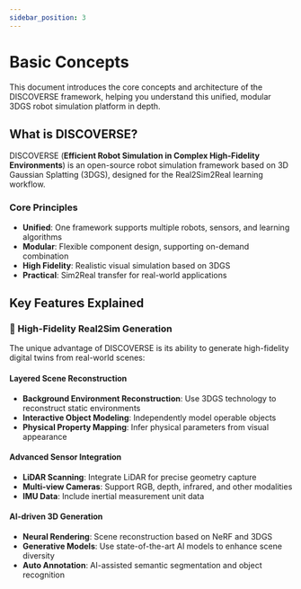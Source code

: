```yaml
---
sidebar_position: 3
---
```


# Basic Concepts

This document introduces the core concepts and architecture of the DISCOVERSE framework, helping you understand this unified, modular 3DGS robot simulation platform in depth.

## What is DISCOVERSE?

DISCOVERSE (**Efficient Robot Simulation in Complex High-Fidelity Environments**) is an open-source robot simulation framework based on 3D Gaussian Splatting (3DGS), designed for the Real2Sim2Real learning workflow.

### Core Principles

- **Unified**: One framework supports multiple robots, sensors, and learning algorithms
- **Modular**: Flexible component design, supporting on-demand combination
- **High Fidelity**: Realistic visual simulation based on 3DGS
- **Practical**: Sim2Real transfer for real-world applications

## Key Features Explained

### 🎯 High-Fidelity Real2Sim Generation

The unique advantage of DISCOVERSE is its ability to generate high-fidelity digital twins from real-world scenes:

#### Layered Scene Reconstruction
- **Background Environment Reconstruction**: Use 3DGS technology to reconstruct static environments
- **Interactive Object Modeling**: Independently model operable objects
- **Physical Property Mapping**: Infer physical parameters from visual appearance

#### Advanced Sensor Integration
- **LiDAR Scanning**: Integrate LiDAR for precise geometry capture
- **Multi-view Cameras**: Support RGB, depth, infrared, and other modalities
- **IMU Data**: Include inertial measurement unit data

#### AI-driven 3D Generation
- **Neural Rendering**: Scene reconstruction based on NeRF and 3DGS
- **Generative Models**: Use state-of-the-art AI models to enhance scene diversity
- **Auto Annotation**: AI-assisted semantic segmentation and object recognition
